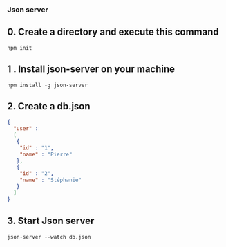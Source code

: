 ### Json server

## 0. Create a directory and execute this command
``` TERMINAL
npm init
```

## 1 . Install json-server on your machine
``` TERMINAL
npm install -g json-server
```
## 2. Create a db.json

```json
{
  "user" : 
  [
   {
    "id" : "1",
    "name" : "Pierre"
   },
   {
    "id" : "2",
    "name" : "Stéphanie"
   }
  ]
}
```

## 3. Start Json server
```TERMINAL
json-server --watch db.json
```
